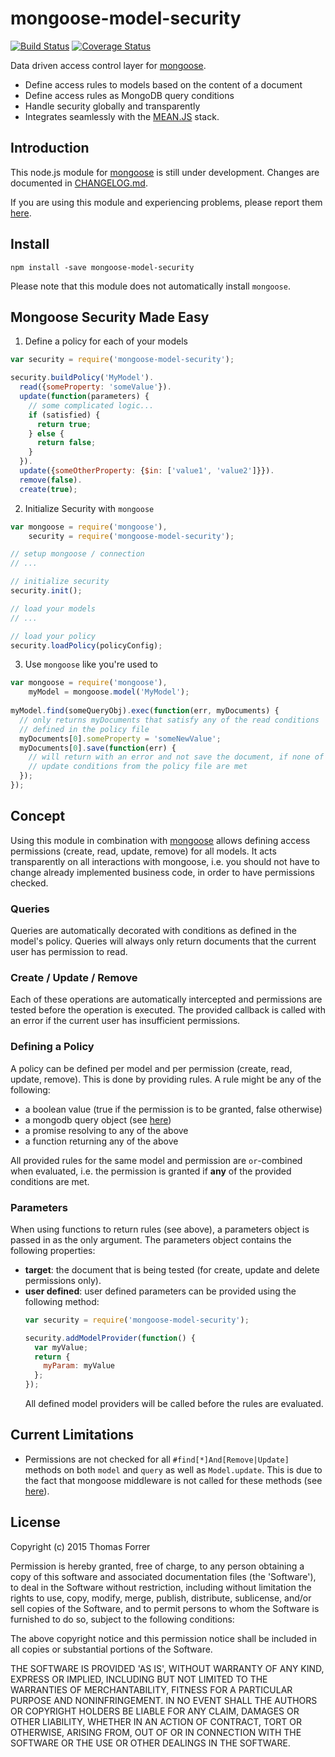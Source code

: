 # mongoose-model-security

[![Build Status](https://travis-ci.org/forrert/mongoose-model-security.svg?branch=master)](https://travis-ci.org/forrert/mongoose-model-security)
[![Coverage Status](https://coveralls.io/repos/forrert/mongoose-model-security/badge.svg?branch=master)](https://coveralls.io/r/forrert/mongoose-model-security?branch=master)

Data driven access control layer for [mongoose](https://github.com/LearnBoost/mongoose).

* Define access rules to models based on the content of a document
* Define access rules as MongoDB query conditions
* Handle security globally and transparently
* Integrates seamlessly with the [MEAN.JS](http://meanjs.org/) stack.

## Introduction

This node.js module for [mongoose](https://github.com/LearnBoost/mongoose) is
still under development.
Changes are documented in [CHANGELOG.md](https://github.com/forrert/mongoose-model-security/blob/master/CHANGELOG.md).

If you are using this module and experiencing problems, please report them
[here](https://github.com/forrert/mongoose-model-security/issues/new).

## Install
```
npm install -save mongoose-model-security
```

Please note that this module does not automatically install `mongoose`.

## Mongoose Security Made Easy
1. Define a policy for each of your models
  ```javascript
  var security = require('mongoose-model-security');
  
  security.buildPolicy('MyModel').
    read({someProperty: 'someValue'}).
    update(function(parameters) {
      // some complicated logic...
      if (satisfied) {
        return true;
      } else {
        return false;
      }
    }).
    update({someOtherProperty: {$in: ['value1', 'value2']}}).
    remove(false).
    create(true);
  ```

2. Initialize Security with `mongoose`
  ```javascript
  var mongoose = require('mongoose'),
      security = require('mongoose-model-security');

  // setup mongoose / connection
  // ...

  // initialize security
  security.init();

  // load your models
  // ...

  // load your policy
  security.loadPolicy(policyConfig);
  ```

3. Use `mongoose` like you're used to
  ```javascript
  var mongoose = require('mongoose'),
      myModel = mongoose.model('MyModel');
      
  myModel.find(someQueryObj).exec(function(err, myDocuments) {
    // only returns myDocuments that satisfy any of the read conditions 
    // defined in the policy file
    myDocuments[0].someProperty = 'someNewValue';
    myDocuments[0].save(function(err) {
      // will return with an error and not save the document, if none of the
      // update conditions from the policy file are met
    });
  });
  ```

## Concept
Using this module in combination with [mongoose](https://github.com/LearnBoost/mongoose)
allows defining access permissions (create, read, update, remove) for all models.
It acts transparently on all interactions with mongoose, i.e. you should not have
to change already implemented business code, in order to have permissions checked.

### Queries
Queries are automatically decorated with conditions as defined in the model's
policy. Queries will always only return documents that the current user has
permission to read.

### Create / Update / Remove
Each of these operations are automatically intercepted and permissions are tested
before the operation is executed. The provided callback is called with an error
if the current user has insufficient permissions.

### Defining a Policy
A policy can be defined per model and per permission (create, read, update,
remove). This is done by providing rules. A rule might be any of the following:

- a boolean value (true if the permission is to be granted, false otherwise)
- a mongodb query object (see [here](http://docs.mongodb.org/manual/tutorial/query-documents/))
- a promise resolving to any of the above
- a function returning any of the above

All provided rules for the same model and permission are ```or```-combined when
evaluated, i.e. the permission is granted if **any** of the provided conditions
are met.

### Parameters
When using functions to return rules (see above), a parameters object is passed
in as the only argument. The parameters object contains the following properties:

- **target**: the document that is being tested (for create, update and delete
  permissions only).
- **user defined**: user defined parameters can be provided using the following
  method:
  ```javascript
  var security = require('mongoose-model-security');

  security.addModelProvider(function() {
    var myValue;
    return {
      myParam: myValue
    };
  });
  ```
  All defined model providers will be called before the rules are evaluated.

## Current Limitations
- Permissions are not checked for all `#find[*]And[Remove|Update]` methods on both
  `model` and `query` as well as `Model.update`. This is due to the fact that mongoose middleware is not
  called for these methods (see [here](http://mongoosejs.com/docs/middleware.html)).

## License
Copyright (c) 2015 Thomas Forrer

Permission is hereby granted, free of charge, to any person obtaining
a copy of this software and associated documentation files (the
'Software'), to deal in the Software without restriction, including
without limitation the rights to use, copy, modify, merge, publish,
distribute, sublicense, and/or sell copies of the Software, and to
permit persons to whom the Software is furnished to do so, subject to
the following conditions:

The above copyright notice and this permission notice shall be
included in all copies or substantial portions of the Software.

THE SOFTWARE IS PROVIDED 'AS IS', WITHOUT WARRANTY OF ANY KIND,
EXPRESS OR IMPLIED, INCLUDING BUT NOT LIMITED TO THE WARRANTIES OF
MERCHANTABILITY, FITNESS FOR A PARTICULAR PURPOSE AND NONINFRINGEMENT.
IN NO EVENT SHALL THE AUTHORS OR COPYRIGHT HOLDERS BE LIABLE FOR ANY
CLAIM, DAMAGES OR OTHER LIABILITY, WHETHER IN AN ACTION OF CONTRACT,
TORT OR OTHERWISE, ARISING FROM, OUT OF OR IN CONNECTION WITH THE
SOFTWARE OR THE USE OR OTHER DEALINGS IN THE SOFTWARE.
